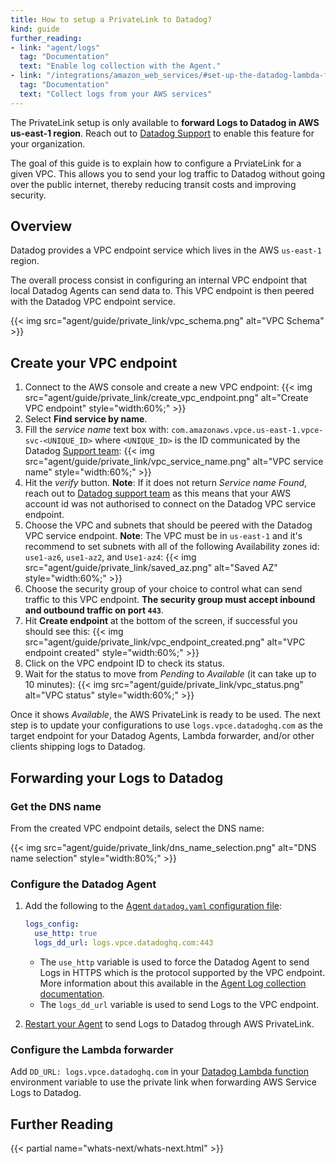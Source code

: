 ```yaml
---
title: How to setup a PrivateLink to Datadog?
kind: guide
further_reading:
- link: "agent/logs"
  tag: "Documentation"
  text: "Enable log collection with the Agent."
- link: "/integrations/amazon_web_services/#set-up-the-datadog-lambda-function"
  tag: "Documentation"
  text: "Collect logs from your AWS services"
---
```


<div class="alert alert-warning">
The PrivateLink setup is only available to <b>forward Logs to Datadog in AWS us-east-1 region</b>. Reach out to <a href="/help">Datadog Support</a> to enable this feature for your organization.
</div>

The goal of this guide is to explain how to configure a PrviateLink for a given VPC. This allows you to send your log traffic to Datadog without going over the public internet, thereby reducing transit costs and improving security.

## Overview

Datadog provides a VPC endpoint service which lives in the AWS `us-east-1` region.

The overall process consist in configuring an internal VPC endpoint that local Datadog Agents can send data to. This VPC endpoint is then peered with the Datadog VPC endpoint service.

{{< img src="agent/guide/private_link/vpc_schema.png" alt="VPC Schema" >}}

## Create your VPC endpoint

1. Connect to the AWS console and create a new VPC endpoint:
    {{< img src="agent/guide/private_link/create_vpc_endpoint.png" alt="Create VPC endpoint" style="width:60%;" >}}
2. Select **Find service by name**.
3. Fill the *service name* text box with: `com.amazonaws.vpce.us-east-1.vpce-svc-<UNIQUE_ID>` where `<UNIQUE_ID>` is the ID communicated by the Datadog [Support team][1]:
    {{< img src="agent/guide/private_link/vpc_service_name.png" alt="VPC service name" style="width:60%;" >}}
4. Hit the *verify* button.
    **Note**: If it does not return *Service name Found*, reach out to [Datadog support team][1] as this means that your AWS account id was not authorised to connect on the Datadog VPC service endpoint.
5. Choose the VPC and subnets that should be peered with the Datadog VPC service endpoint.
    **Note**: The VPC must be in `us-east-1` and it's recommend to set subnets with all of the following Availability zones id: `use1-az6`, `use1-az2`, and `Use1-az4`:
    {{< img src="agent/guide/private_link/saved_az.png" alt="Saved AZ" style="width:60%;" >}}
6. Choose the security group of your choice to control what can send traffic to this VPC endpoint.
    **The security group must accept inbound and outbound traffic on port `443`**.
7. Hit **Create endpoint** at the bottom of the screen, if successful you should see this:
    {{< img src="agent/guide/private_link/vpc_endpoint_created.png" alt="VPC endpoint created" style="width:60%;" >}}
8. Click on the VPC endpoint ID to check its status.
9. Wait for the status to move from *Pending* to *Available* (it can take up to 10 minutes):
    {{< img src="agent/guide/private_link/vpc_status.png" alt="VPC status" style="width:60%;" >}}

Once it shows *Available*, the AWS PrivateLink is ready to be used. The next step is to update your configurations to use `logs.vpce.datadoghq.com` as the target endpoint for your Datadog Agents, Lambda forwarder, and/or other clients shipping logs to Datadog.

## Forwarding your Logs to Datadog

### Get the DNS name

From the created VPC endpoint details, select the DNS name:

{{< img src="agent/guide/private_link/dns_name_selection.png" alt="DNS name selection" style="width:80%;" >}}

### Configure the Datadog Agent

1. Add the following to the [Agent `datadog.yaml` configuration file][1]:

    ```yaml
    logs_config:
      use_http: true
      logs_dd_url: logs.vpce.datadoghq.com:443
    ```

    * The `use_http` variable is used to force the Datadog Agent to send Logs in HTTPS which is the protocol supported by the VPC endpoint. More information about this available in the [Agent Log collection documentation][2].
    * The `logs_dd_url` variable is used to send Logs to the VPC endpoint.

2. [Restart your Agent][3] to send Logs to Datadog through AWS PrivateLink.

### Configure the Lambda forwarder

Add `DD_URL: logs.vpce.datadoghq.com` in your [Datadog Lambda function][4] environment variable to use the private link when forwarding AWS Service Logs to Datadog.

## Further Reading

{{< partial name="whats-next/whats-next.html" >}}

[1]: /agent/guide/agent-configuration-files/#agent-main-configuration-file
[2]: /agent/logs/?tab=tailexistingfiles#send-logs-over-https
[3]: /agent/guide/agent-commands/#restart-the-agent
[4]: /integrations/amazon_web_services/#set-up-the-datadog-lambda-function
